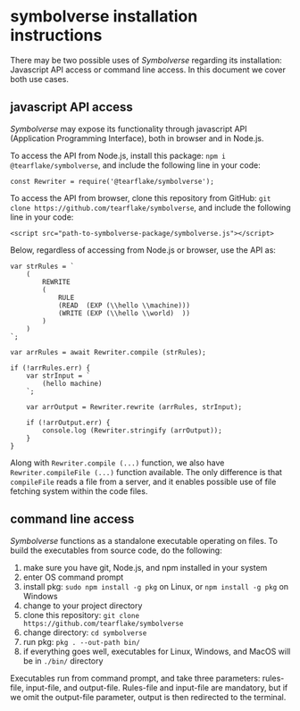 # symbolverse installation instructions

There may be two possible uses of *Symbolverse* regarding its installation: Javascript API access or command line access. In this document we cover both use cases.

## javascript API access

*Symbolverse* may expose its functionality through javascript API (Application Programming Interface), both in browser and in Node.js.

To access the API from Node.js, install this package: `npm i @tearflake/symbolverse`, and include the following line in your code:

```
const Rewriter = require('@tearflake/symbolverse');
```

To access the API from browser, clone this repository from GitHub: `git clone https://github.com/tearflake/symbolverse`, and include the following line in your code:

```
<script src="path-to-symbolverse-package/symbolverse.js"></script>
```

Below, regardless of accessing from Node.js or browser, use the API as:

```
var strRules = `
    (
        REWRITE
        (
            RULE 
            (READ  (EXP (\\hello \\machine)))
            (WRITE (EXP (\\hello \\world)  ))
        )
    )
`;

var arrRules = await Rewriter.compile (strRules);

if (!arrRules.err) {
    var strInput = `
        (hello machine)
    `;

    var arrOutput = Rewriter.rewrite (arrRules, strInput);

    if (!arrOutput.err) {
        console.log (Rewriter.stringify (arrOutput));
    }
}
```

Along with `Rewriter.compile (...)` function, we also have `Rewriter.compileFile (...)` function available. The only difference is that `compileFile` reads a file from a server, and it enables possible use of file fetching system within the code files.

## command line access

*Symbolverse* functions as a standalone executable operating on files. To build the executables from source code, do the following:

1. make sure you have git, Node.js, and npm installed in your system
2. enter OS command prompt
3. install pkg: `sudo npm install -g pkg` on Linux, or `npm install -g pkg` on Windows
4. change to your project directory
5. clone this repository: `git clone https://github.com/tearflake/symbolverse`
6. change directory: `cd symbolverse`
7. run pkg: `pkg . --out-path bin/`
8. if everything goes well, executables for Linux, Windows, and MacOS will be in `./bin/` directory

Executables run from command prompt, and take three parameters: rules-file, input-file, and output-file. Rules-file and input-file are mandatory, but if we omit the output-file parameter, output is then redirected to the terminal.

